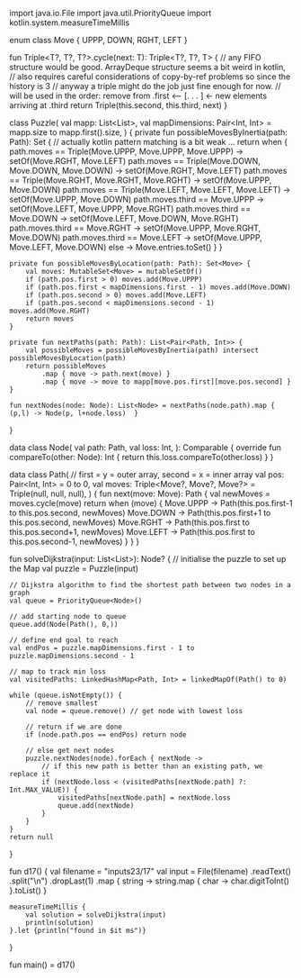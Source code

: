 import java.io.File
import java.util.PriorityQueue
import kotlin.system.measureTimeMillis

enum class Move {
    UPPP, DOWN, RGHT, LEFT
}

fun <T> Triple<T?, T?, T?>.cycle(next: T): Triple<T?, T?, T> {
    // any FIFO structure would be good. ArrayDeque structure seems a bit weird in kotlin,
    // also requires careful considerations of copy-by-ref problems so since the history is 3
    // anyway a triple might do the job just fine enough for now.
    // will be used in the order: remove from .first <-- [. . . ] <- new elements arriving at .third
    return Triple(this.second, this.third, next)
}

class Puzzle(
    val mapp: List<List<Int>>,
    val mapDimensions: Pair<Int, Int> = mapp.size to mapp.first().size,
) {
    private fun possibleMovesByInertia(path: Path): Set<Move> {
        // actually kotlin pattern matching is a bit weak ...
        return when {
            path.moves == Triple(Move.UPPP, Move.UPPP, Move.UPPP) -> setOf(Move.RGHT, Move.LEFT)
            path.moves == Triple(Move.DOWN, Move.DOWN, Move.DOWN) -> setOf(Move.RGHT, Move.LEFT)
            path.moves == Triple(Move.RGHT, Move.RGHT, Move.RGHT) -> setOf(Move.UPPP, Move.DOWN)
            path.moves == Triple(Move.LEFT, Move.LEFT, Move.LEFT) -> setOf(Move.UPPP, Move.DOWN)
            path.moves.third == Move.UPPP -> setOf(Move.LEFT, Move.UPPP, Move.RGHT)
            path.moves.third == Move.DOWN -> setOf(Move.LEFT, Move.DOWN, Move.RGHT)
            path.moves.third == Move.RGHT -> setOf(Move.UPPP, Move.RGHT, Move.DOWN)
            path.moves.third == Move.LEFT -> setOf(Move.UPPP, Move.LEFT, Move.DOWN)
            else -> Move.entries.toSet()
        }
    }

    private fun possibleMovesByLocation(path: Path): Set<Move> {
        val moves: MutableSet<Move> = mutableSetOf()
        if (path.pos.first > 0) moves.add(Move.UPPP)
        if (path.pos.first < mapDimensions.first - 1) moves.add(Move.DOWN)
        if (path.pos.second > 0) moves.add(Move.LEFT)
        if (path.pos.second < mapDimensions.second - 1) moves.add(Move.RGHT)
        return moves
    }

    private fun nextPaths(path: Path): List<Pair<Path, Int>> {
        val possibleMoves = possibleMovesByInertia(path) intersect possibleMovesByLocation(path)
        return possibleMoves
            .map { move -> path.next(move) }
            .map { move -> move to mapp[move.pos.first][move.pos.second] }
    }

    fun nextNodes(node: Node): List<Node> = nextPaths(node.path).map { (p,l) -> Node(p, l+node.loss)  }
}

data class Node(
    val path: Path,
    val loss: Int,
): Comparable<Node> {
    override fun compareTo(other: Node): Int {
        return this.loss.compareTo(other.loss)
    }
}


data class Path(
    // first = y = outer array, second = x = inner array
    val pos: Pair<Int, Int> = 0 to 0,
    val moves: Triple<Move?, Move?, Move?> = Triple(null, null, null),
) {
    fun next(move: Move): Path {
        val newMoves = moves.cycle(move)
        return when (move) {
            Move.UPPP -> Path(this.pos.first-1 to this.pos.second, newMoves)
            Move.DOWN -> Path(this.pos.first+1 to this.pos.second, newMoves)
            Move.RGHT -> Path(this.pos.first to this.pos.second+1, newMoves)
            Move.LEFT -> Path(this.pos.first to this.pos.second-1, newMoves)
        }
    }
}

fun solveDijkstra(input: List<List<Int>>): Node? {
    // initialise the puzzle to set up the Map
    val puzzle = Puzzle(input)

    // Dijkstra algorithm to find the shortest path between two nodes in a graph
    val queue = PriorityQueue<Node>()

    // add starting node to queue
    queue.add(Node(Path(), 0,))

    // define end goal to reach
    val endPos = puzzle.mapDimensions.first - 1 to puzzle.mapDimensions.second - 1

    // map to track min loss
    val visitedPaths: LinkedHashMap<Path, Int> = linkedMapOf(Path() to 0)

    while (queue.isNotEmpty()) {
        // remove smallest
        val node = queue.remove() // get node with lowest loss

        // return if we are done
        if (node.path.pos == endPos) return node

        // else get next nodes
        puzzle.nextNodes(node).forEach { nextNode ->
            // if this new path is better than an existing path, we replace it
            if (nextNode.loss < (visitedPaths[nextNode.path] ?: Int.MAX_VALUE)) {
                visitedPaths[nextNode.path] = nextNode.loss
                queue.add(nextNode)
            }
        }
    }
    return null
}

fun d17() {
    val filename = "inputs23/17"
    val input = File(filename)
        .readText()
        .split("\n")
        .dropLast(1)
        .map { string ->
            string.map { char ->
                char.digitToInt()
            }.toList()
        }

    measureTimeMillis {
        val solution = solveDijkstra(input)
        println(solution)
    }.let {println("found in $it ms")}
}

fun main() = d17()
